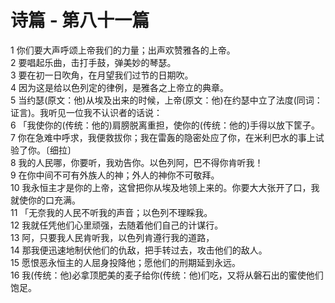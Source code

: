 # 诗篇 - 第八十一篇
  
 1 你们要大声呼颂上帝我们的力量；出声欢赞雅各的上帝。  
 2 要唱起乐曲，击打手鼓，弹美妙的琴瑟。  
 3 要在初一日吹角，在月望我们过节的日期吹。  
 4 因为这是给以色列定的律例，是雅各之上帝立的典章。  
 5 当约瑟(原文：他)从埃及出来的时候，上帝(原文：他)在约瑟中立了法度(同词：证言)。我听见一位我不认识者的话说：  
 6 「我使你的(传统：他的)肩膀脱离重担，使你的(传统：他的)手得以放下筐子。  
 7 你在急难中呼求，我便救拔你；我在雷轰的隐密处应了你，在米利巴水的事上试验了你。〔细拉〕  
 8 我的人民哪，你要听，我劝告你。以色列阿，巴不得你肯听我！  
 9 在你中间不可有外族人的神；外人的神你不可敬拜。  
 10 我永恒主才是你的上帝，这曾把你从埃及地领上来的。你要大大张开了口，我就使你的口充满。  
 11 「无奈我的人民不听我的声音；以色列不理睬我。  
 12 我就任凭他们心里顽强，去随着他们自己的计谋行。  
 13 阿，只要我人民肯听我，以色列肯遵行我的道路，  
 14 那我便迅速地制伏他们的仇敌，把手转过去，攻击他们的敌人。  
 15 愿恨恶永恒主的人屈身投降他；愿他们的刑期延到永远。  
 16 我(传统：他)必拿顶肥美的麦子给你(传统：他)们吃，又将从磐石出的蜜使他们饱足。